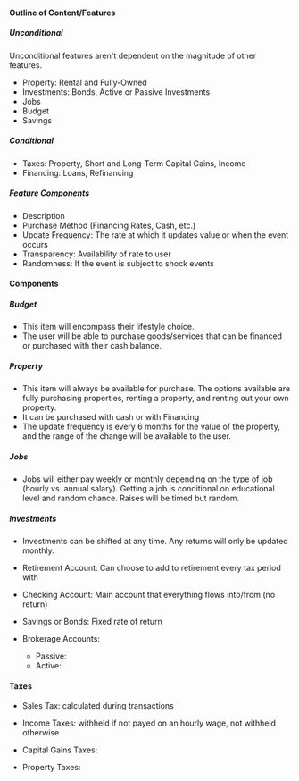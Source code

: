 
#### Outline of Content/Features
##### Unconditional

Unconditional features aren't dependent on the magnitude of other
features.

*  Property: Rental and Fully-Owned
*  Investments: Bonds, Active or Passive Investments
*  Jobs
*  Budget
*  Savings

##### Conditional
*  Taxes: Property, Short and Long-Term Capital Gains, Income
*  Financing: Loans, Refinancing

##### Feature Components

*  Description
*  Purchase Method (Financing Rates, Cash, etc.)
*  Update Frequency: The rate at which it updates value or when the event occurs
*  Transparency: Availability of rate to user
*  Randomness: If the event is subject to shock events

#### Components
##### Budget
* This item will encompass their lifestyle choice. 
* The user will be able to purchase goods/services that can be financed or purchased with their cash balance. 

##### Property
* This item will always be available for purchase. The options available are fully purchasing properties, renting a property, and renting out your own property. 
* It can be purchased with cash or with Financing
* The update frequency is every 6 months for the value of the property, and the range of the change will be available to the user. 

##### Jobs
* Jobs will either pay weekly or monthly depending on the type of job (hourly vs. annual salary). Getting a job is conditional on educational level and random chance. Raises will be timed but random. 


##### Investments
* Investments can be shifted at any time. Any returns will only be updated monthly.

* Retirement Account: Can choose to add to retirement every tax period with 

* Checking Account: Main account that everything flows into/from (no return)

* Savings or Bonds: Fixed rate of return

* Brokerage Accounts: 
    * Passive: 
    * Active: 

#### Taxes
* Sales Tax: calculated during transactions

* Income Taxes: withheld if not payed on an hourly wage, not withheld otherwise

* Capital Gains Taxes: 

* Property Taxes: 